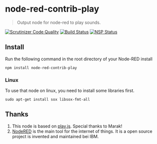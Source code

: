 # node-red-contrib-play

>  Output node for node-red  to play sounds.

[![Scrutinizer Code Quality](https://scrutinizer-ci.com/g/programmerqeu/node-red-contrib-play/badges/quality-score.png?b=master)](https://scrutinizer-ci.com/g/programmerqeu/node-red-contrib-play/?branch=master)
[![Build Status](https://scrutinizer-ci.com/g/programmerqeu/node-red-contrib-play/badges/build.png?b=master)](https://scrutinizer-ci.com/g/programmerqeu/node-red-contrib-play/build-status/master)
[![NSP Status](https://nodesecurity.io/orgs/programmerq/projects/8973ed4b-846d-4e2d-931d-7449c87576e8/badge)](https://nodesecurity.io/orgs/programmerq/projects/8973ed4b-846d-4e2d-931d-7449c87576e8)


## Install

Run the following command in the root directory of your Node-RED install

```
npm install node-red-contrib-play
```

### Linux

To use that node on linux, you need to install some libraries first.

```
sudo apt-get install sox libsox-fmt-all
```

## Thanks

1.  This node is based on [play.js](https://www.npmjs.com/package/say). Special thanks to Marak!
2.  [NodeRED](nodered.org) is the main tool for the internet of things. It is a open source project is invented and maintained bei IBM.
